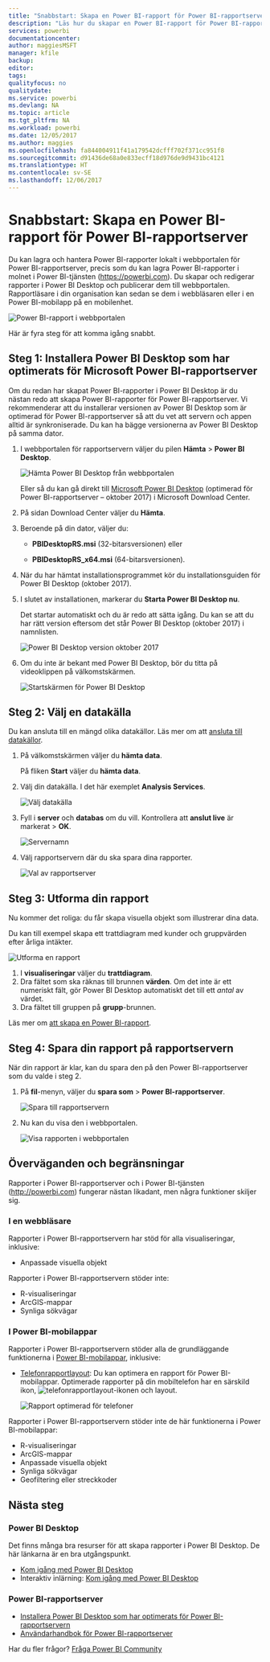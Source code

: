 ```yaml
---
title: "Snabbstart: Skapa en Power BI-rapport för Power BI-rapportserver"
description: "Läs hur du skapar en Power BI-rapport för Power BI-rapportserver i några enkla steg."
services: powerbi
documentationcenter: 
author: maggiesMSFT
manager: kfile
backup: 
editor: 
tags: 
qualityfocus: no
qualitydate: 
ms.service: powerbi
ms.devlang: NA
ms.topic: article
ms.tgt_pltfrm: NA
ms.workload: powerbi
ms.date: 12/05/2017
ms.author: maggies
ms.openlocfilehash: fa844004911f41a179542dcfff702f371cc951f8
ms.sourcegitcommit: d91436de68a0e833ecff18d976de9d9431bc4121
ms.translationtype: HT
ms.contentlocale: sv-SE
ms.lasthandoff: 12/06/2017
---
```

# <a name="quickstart-create-a-power-bi-report-for-power-bi-report-server"></a>Snabbstart: Skapa en Power BI-rapport för Power BI-rapportserver
Du kan lagra och hantera Power BI-rapporter lokalt i webbportalen för Power BI-rapportserver, precis som du kan lagra Power BI-rapporter i molnet i Power BI-tjänsten (https://powerbi.com). Du skapar och redigerar rapporter i Power BI Desktop och publicerar dem till webbportalen. Rapportläsare i din organisation kan sedan se dem i webbläsaren eller i en Power BI-mobilapp på en mobilenhet.

![Power BI-rapport i webbportalen](media/quickstart-create-powerbi-report/report-server-powerbi-report.png)

Här är fyra steg för att komma igång snabbt.

## <a name="step-1-install-power-bi-desktop-optimized-for-power-bi-report-server"></a>Steg 1: Installera Power BI Desktop som har optimerats för Microsoft Power BI-rapportserver

Om du redan har skapat Power BI-rapporter i Power BI Desktop är du nästan redo att skapa Power BI-rapporter för Power BI-rapportserver. Vi rekommenderar att du installerar versionen av Power BI Desktop som är optimerad för Power BI-rapportserver så att du vet att servern och appen alltid är synkroniserade. Du kan ha bägge versionerna av Power BI Desktop på samma dator.

1. I webbportalen för rapportservern väljer du pilen **Hämta** > **Power BI Desktop**.

    ![Hämta Power BI Desktop från webbportalen](media/quickstart-create-powerbi-report/report-server-download-web-portal.png)

    Eller så du kan gå direkt till [Microsoft Power BI Desktop](https://go.microsoft.com/fwlink/?linkid=861076) (optimerad för Power BI-rapportserver – oktober 2017) i Microsoft Download Center.

2. På sidan Download Center väljer du **Hämta**.

3. Beroende på din dator, väljer du:

    - **PBIDesktopRS.msi** (32-bitarsversionen) eller

    - **PBIDesktopRS_x64.msi** (64-bitarsversionen).

4. När du har hämtat installationsprogrammet kör du installationsguiden för Power BI Desktop (oktober 2017).

2. I slutet av installationen, markerar du **Starta Power BI Desktop nu**.
   
    Det startar automatiskt och du är redo att sätta igång. Du kan se att du har rätt version eftersom det står Power BI Desktop (oktober 2017) i namnlisten.

    ![Power BI Desktop version oktober 2017](media/quickstart-create-powerbi-report/report-server-desktop-october-2017-version.png)

3. Om du inte är bekant med Power BI Desktop, bör du titta på videoklippen på välkomstskärmen.
   
    ![Startskärmen för Power BI Desktop](media/quickstart-create-powerbi-report/report-server-powerbi-desktop-start.png)

## <a name="step-2-select-a-data-source"></a>Steg 2: Välj en datakälla
Du kan ansluta till en mängd olika datakällor. Läs mer om att [ansluta till datakällor](connect-data-sources.md).

1. På välkomstskärmen väljer du **hämta data**.
   
    På fliken **Start** väljer du **hämta data**.
2. Välj din datakälla. I det här exemplet **Analysis Services**.
   
    ![Välj datakälla](media/quickstart-create-powerbi-report/report-server-get-data-ssas.png)
3. Fyll i **server** och **databas** om du vill. Kontrollera att **anslut live** är markerat > **OK**.
   
    ![Servernamn](media/quickstart-create-powerbi-report/report-server-ssas-server-name.png)
4. Välj rapportservern där du ska spara dina rapporter.
   
    ![Val av rapportserver](media/quickstart-create-powerbi-report/report-server-select-server.png)

## <a name="step-3-design-your-report"></a>Steg 3: Utforma din rapport
Nu kommer det roliga: du får skapa visuella objekt som illustrerar dina data.

Du kan till exempel skapa ett trattdiagram med kunder och gruppvärden efter årliga intäkter.

![Utforma en rapport](media/quickstart-create-powerbi-report/report-server-create-funnel.png)

1. I **visualiseringar** väljer du **trattdiagram**.
2. Dra fältet som ska räknas till brunnen **värden**. Om det inte är ett numeriskt fält, gör Power BI Desktop automatiskt det till ett *antal* av värdet.
3. Dra fältet till gruppen på **grupp**-brunnen.

Läs mer om [att skapa en Power BI-rapport](../desktop-report-view.md).

## <a name="step-4-save-your-report-to-the-report-server"></a>Steg 4: Spara din rapport på rapportservern
När din rapport är klar, kan du spara den på den Power BI-rapportserver som du valde i steg 2.

1. På **fil**-menyn, väljer du **spara som** > **Power BI-rapportserver**.
   
    ![Spara till rapportservern](media/quickstart-create-powerbi-report/report-server-save-as-powerbi-report-server.png)
2. Nu kan du visa den i webbportalen.
   
    ![Visa rapporten i webbportalen](media/quickstart-create-powerbi-report/report-server-powerbi-report.png)

## <a name="considerations-and-limitations"></a>Överväganden och begränsningar
Rapporter i Power BI-rapportserver och i Power BI-tjänsten (http://powerbi.com) fungerar nästan likadant, men några funktioner skiljer sig.

### <a name="in-a-browser"></a>I en webbläsare
Rapporter i Power BI-rapportservern har stöd för alla visualiseringar, inklusive:

* Anpassade visuella objekt

Rapporter i Power BI-rapportservern stöder inte:

* R-visualiseringar
* ArcGIS-mappar
* Synliga sökvägar

### <a name="in-the-power-bi-mobile-apps"></a>I Power BI-mobilappar
Rapporter i Power BI-rapportservern stöder alla de grundläggande funktionerna i [Power BI-mobilappar](../mobile-apps-for-mobile-devices.md), inklusive:

* [Telefonrapportlayout](../desktop-create-phone-report.md): Du kan optimera en rapport för Power BI-mobilappar. Optimerade rapporter på din mobiltelefon har en särskild ikon, ![telefonrapportlayout-ikonen](media/quickstart-create-powerbi-report/power-bi-rs-mobile-optimized-icon.png) och layout.
  
    ![Rapport optimerad för telefoner](media/quickstart-create-powerbi-report/power-bi-rs-mobile-optimized-report.png)

Rapporter i Power BI-rapportservern stöder inte de här funktionerna i Power BI-mobilappar:

* R-visualiseringar
* ArcGIS-mappar
* Anpassade visuella objekt
* Synliga sökvägar
* Geofiltering eller streckkoder

## <a name="next-steps"></a>Nästa steg
### <a name="power-bi-desktop"></a>Power BI Desktop
Det finns många bra resurser för att skapa rapporter i Power BI Desktop. De här länkarna är en bra utgångspunkt.

* [Kom igång med Power BI Desktop](../desktop-getting-started.md)
* Interaktiv inlärning: [Kom igång med Power BI Desktop](../guided-learning/gettingdata.yml#step-2)

### <a name="power-bi-report-server"></a>Power BI-rapportserver
* [Installera Power BI Desktop som har optimerats för Power BI-rapportservern](install-powerbi-desktop.md)  
* [Användarhandbok för Power BI-rapportserver](user-handbook-overview.md)  

Har du fler frågor? [Fråga Power BI Community](https://community.powerbi.com/)